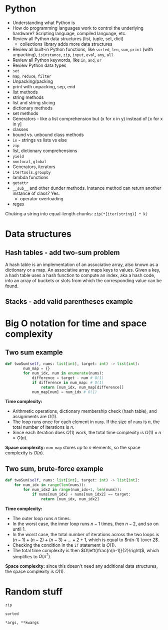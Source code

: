 # Python

* Understanding what Python is
* How do programming languages work to control the underlying hardware? Scripting language, compiled language, etc.
* Review all Python data structures (list, tuple, set, dict)
    * collections library adds more data structures
* Review all built-in Python functions, like `sorted`, `len`, `sum`, `print` (with unpacking), `isinstance`, `zip`, `input`, `eval`, `any`, `all`
* Review all Python keywords, like `in`, `and`, `or`
* Review Python data types
* `set`
* `map`, `reduce`, `filter`
* Unpacking/packing
* print with unpacking, sep, end
* list methods
* string methods
* list and string slicing
* dictionary methods
* set methods
* Generators - like a list comprehension but (x for x in y) instead of [x for x in y]
* classes
* bound vs. unbound class methods
* `in` - strings vs lists vs else
* `zip`
* list, dictionary comprehensions
* `yield`
* `nonlocal`, `global`
* Generators, iterators
* `itertools.groupby`
* lambda functions
* `getattr`
* `__sub__` and other dunder methods. Instance method can return another instance of class? Yes.
    * operator overloading
* regex

Chuking a string into equal-length chunks: `zip(*[iter(string)] * k)`

# Data structures

## Hash tables - add two-sum problem

A hash table is an implementation of an associative array, also known as a dictionary or a map. An associative array maps keys to values. Given a key, a hash table uses a hash function to compute an index, aka a hash code, into an array of buckets or slots from which the corresponding value can be found.

## Stacks - add valid parentheses example

# Big O notation for time and space complexity

## Two sum example
```python
def twoSum(self, nums: list[int], target: int) -> list[int]:
        num_map = {}
        for num_idx, num in enumerate(nums):
            difference = target - num # O(1)
            if difference in num_map: # O(1)
                return [num_idx, num_map[difference]]
            num_map[num] = num_idx # O(1)
```
**Time complexity:**
* Arithmetic operations, dictionary membership check (hash table), and assignments are $O(1)$.
* The loop runs once for each element in `nums`. If the size of `nums` is $n$, the total number of iterations is $n$.
* Since each iteration does $O(1)$ work, the total time complexity is $O(1) \times n = O(n)$.

**Space complexity:** `num_map` stores up to $n$ elements, so the space complexity is $O(n)$.

## Two sum, brute-force example
```python
def twoSum(self, nums: list[int], target: int) -> list[int]:
    for num_idx in range(len(nums)):
        for num_idx2 in range(num_idx+1, len(nums)):
            if nums[num_idx] + nums[num_idx2] == target:
                return [num_idx, num_idx2]
```
**Time complexity:**
* The outer loop runs $n$ times.
* In the worst case, the inner loop runs $n-1$ times, then $n-2$, and so on until $1$.
* In the worst case, the total number of iterations across the two loops is $(n-1) + (n-2) + (n-3) + ... + 2 + 1$, which is equal to $n(n-1) \over 2$.
* Checking the condition in the `if` statement is $O(1)$.
* The total time complexity is then $O\left(\frac{n(n-1)}{2}\right)$, which simplifies to $O(n^2)$.

**Space complexity:** since this doesn't need any additional data structures, the space complexity is $O(1)$.

# Random stuff

`zip`

`sorted`

`*args, **kwargs`